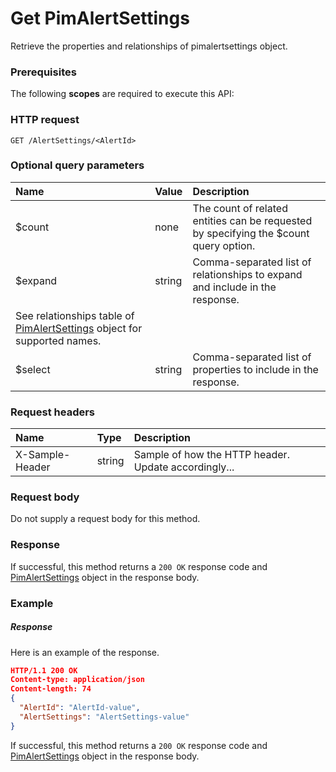 # Get PimAlertSettings

Retrieve the properties and relationships of pimalertsettings object.
### Prerequisites
The following **scopes** are required to execute this API: 
### HTTP request
<!-- { "blockType": "ignored" } -->
```http
GET /AlertSettings/<AlertId>
```
### Optional query parameters
|Name|Value|Description|
|:---------------|:--------|:-------|
|$count|none|The count of related entities can be requested by specifying the $count query option.|
|$expand|string|Comma-separated list of relationships to expand and include in the response. 
See relationships table of [PimAlertSettings](../resources/pimalertsettings.md) object for supported names. |
|$select|string|Comma-separated list of properties to include in the response.|

### Request headers
| Name       | Type | Description|
|:-----------|:------|:----------|
| X-Sample-Header  | string  | Sample of how the HTTP header. Update accordingly...|

### Request body
Do not supply a request body for this method.
### Response
If successful, this method returns a `200 OK` response code and [PimAlertSettings](../resources/pimalertsettings.md) object in the response body.
### Example
##### Response
Here is an example of the response.
<!-- {
  "blockType": "response",
  "truncated": false,
  "@odata.type": "pimalertsettings"
} -->
```json
HTTP/1.1 200 OK
Content-type: application/json
Content-length: 74
{
  "AlertId": "AlertId-value",
  "AlertSettings": "AlertSettings-value"
}
```
If successful, this method returns a `200 OK` response code and [PimAlertSettings](../resources/pimalertsettings.md) object in the response body.

<!-- uuid: ff4659e5-42b5-498b-97cd-5b1a7e90fff0
2015-10-15 04:07:53 UTC -->
<!-- {
  "type": "#page.annotation",
  "description": "Get PimAlertSettings",
  "keywords": "",
  "section": "documentation",
  "tocPath": ""
}-->
